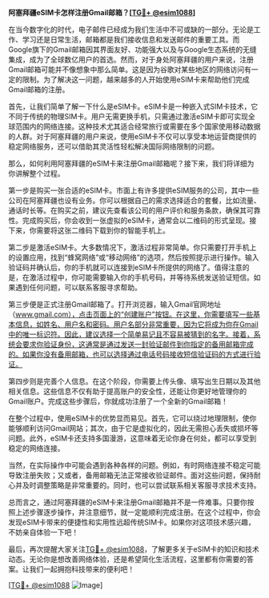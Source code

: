 **阿塞拜疆eSIM卡怎样注册Gmail邮箱？[[TG💪+ @esim1088](https://t.me/s/esim1088)]**

在当今数字化的时代，电子邮件已经成为我们生活中不可或缺的一部分。无论是工作、学习还是日常生活，邮箱都是我们接收信息和发送邮件的重要工具。而Google旗下的Gmail邮箱因其界面友好、功能强大以及与Google生态系统的无缝集成，成为了全球数亿用户的首选。然而，对于身处阿塞拜疆的用户来说，注册Gmail邮箱可能并不像想象中那么简单。这是因为谷歌对某些地区的网络访问有一定的限制。为了解决这一问题，越来越多的人开始使用eSIM卡来帮助他们完成Gmail邮箱的注册。

首先，让我们简单了解一下什么是eSIM卡。eSIM卡是一种嵌入式SIM卡技术，它不同于传统的物理SIM卡。用户无需更换手机，只需通过激活eSIM卡即可实现全球范围内的网络连接。这种技术尤其适合经常旅行或需要在多个国家使用移动数据的人群。对于阿塞拜疆的用户来说，使用eSIM卡不仅可以享受本地运营商提供的稳定网络服务，还可以借助其灵活性轻松解决国际网络限制的问题。

那么，如何利用阿塞拜疆的eSIM卡来注册Gmail邮箱呢？接下来，我们将详细为你讲解整个过程。

第一步是购买一张合适的eSIM卡。市面上有许多提供eSIM服务的公司，其中一些公司在阿塞拜疆也设有业务。你可以根据自己的需求选择适合的套餐，比如流量、通话时长等。在购买之前，建议先查看该公司的用户评价和服务条款，确保其可靠性。完成购买后，你会收到一张虚拟的eSIM卡，通常会以二维码的形式呈现。接下来，你需要将这张二维码下载到你的智能手机上。

第二步是激活eSIM卡。大多数情况下，激活过程非常简单。你只需要打开手机上的设置应用，找到“蜂窝网络”或“移动网络”的选项，然后按照提示进行操作。输入验证码并确认后，你的手机就可以连接到eSIM卡所提供的网络了。值得注意的是，在激活过程中，你可能需要输入你的手机号码，并等待系统发送验证短信。如果遇到任何问题，可以联系客服寻求帮助。

第三步便是正式注册Gmail邮箱了。打开浏览器，输入Gmail官网地址（www.gmail.com），点击页面上的“创建账户”按钮。在这里，你需要填写一些基本信息，如姓名、用户名和密码。用户名部分非常重要，因为它将成为你在Gmail中的唯一标识符。因此，建议选择一个简单易记且不容易被猜到的名字。接着，系统会要求你验证身份，这通常是通过发送一封验证邮件到你指定的备用邮箱完成的。如果你没有备用邮箱，也可以选择通过电话号码接收短信验证码的方式进行验证。

第四步则是完善个人信息。在这个阶段，你需要上传头像、填写出生日期以及其他相关信息。这些信息不仅有助于提高账户的安全性，还能让你更好地管理你的Gmail账户。完成这些步骤后，你就成功注册了一个全新的Gmail邮箱！

在整个过程中，使用eSIM卡的优势显而易见。首先，它可以绕过地理限制，使你能够顺利访问Gmail网站；其次，由于它是虚拟化的，因此无需担心丢失或损坏等问题。此外，eSIM卡还支持多国漫游，这意味着无论你身在何处，都可以享受到稳定的网络连接。

当然，在实际操作中可能会遇到各种各样的问题。例如，有时网络连接不稳定可能导致注册失败；又或者，备用邮箱无法正常接收验证邮件。面对这些问题，保持耐心并及时调整策略是非常重要的。同时，也可以尝试联系相关客服寻求技术支持。

总而言之，通过阿塞拜疆的eSIM卡来注册Gmail邮箱并不是一件难事。只要你按照上述步骤逐步操作，并注意细节，就一定能顺利完成注册。在这个过程中，你会发现eSIM卡带来的便捷性和实用性远超传统SIM卡。如果你对这项技术感兴趣，不妨亲自体验一下吧！

最后，再次提醒大家关注[TG💪+ @esim1088](https://t.me/s/esim1088)，了解更多关于eSIM卡的知识和技术动态。无论你是想改善网络体验，还是希望简化生活流程，这里都有你需要的答案。让我们一起拥抱科技带来的便利吧！

[[TG💪+ @esim1088](https://t.me/s/esim1088) ![Image](https://i.postimg.cc/4NQfJmqS/Snipaste-2025-05-13-00-14-12.png)]